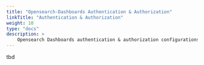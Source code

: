 ```yaml
---
title: "Opensearch-Dashboards Authentication & Authorization"
linkTitle: "Authentication & Authorization"
weight: 10
type: "docs"
description: >
    Opensearch Dashboards authentication & authorization configurations
---
```


tbd